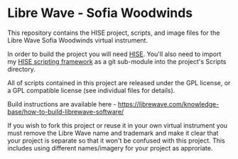 # Libre Wave - Sofia Woodwinds
This repository contains the HISE project, scripts, and image files for the Libre Wave Sofia Woodwinds virtual instrument.

In order to build the project you will need [HISE](https://github.com/christophhart/HISE). You'll also need to import my [HISE scripting framework](https://github.com/davidhealey/HISE-Scripting-Framework) as a git sub-module into the project's Scripts directory.

All of scripts contained in this project are released under the GPL license, or a GPL compatible license (see individual files for details).

Build instructions are available here - https://librewave.com/knowledge-base/how-to-build-librewave-software/

If you wish to fork this project or reuse it in your own virtual instrument you must remove the Libre Wave name and trademark and make it clear that your project is separate so that it won't be confused with this project. This includes using different names/imagery for your project as approriate.
